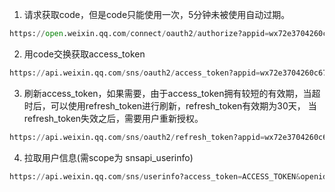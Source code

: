1. 请求获取code，但是code只能使用一次，5分钟未被使用自动过期。
```python
https://open.weixin.qq.com/connect/oauth2/authorize?appid=wx72e3704260c67375&redirect_uri=https://kumanxuan1.f3322.net&response_type=code&scope=snsapi_userinfo&state=BB#wechat_redirect
```
2. 用code交换获取access_token
```python
https://api.weixin.qq.com/sns/oauth2/access_token?appid=wx72e3704260c67375&secret=a746f4c11170781b89378b657537f55b&code=&grant_type=authorization_code
```
3. 刷新access_token，如果需要，由于access_token拥有较短的有效期，当超时后，可以使用refresh_token进行刷新，refresh_token有效期为30天，
当refresh_token失效之后，需要用户重新授权。
```python
https://api.weixin.qq.com/sns/oauth2/refresh_token?appid=wx72e3704260c67375&grant_type=refresh_token&refresh_token=REFRESH_TOKEN
```
4. 拉取用户信息(需scope为 snsapi_userinfo)
```python
https://api.weixin.qq.com/sns/userinfo?access_token=ACCESS_TOKEN&openid=OPENID&lang=zh_CN
```
